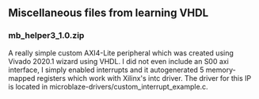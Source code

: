 ## Miscellaneous files from learning VHDL
### mb_helper3_1.0.zip
A really simple custom AXI4-Lite peripheral which was created using Vivado 2020.1 wizard using VHDL. I did not even include an S00 axi interface, I simply enabled interrupts and it autogenerated 5 memory-mapped registers which work with Xilinx's intc driver. The driver for this IP is located in microblaze-drivers/custom_interrupt_example.c.


